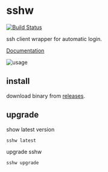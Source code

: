 # sshw

[![Build Status](https://travis-ci.org/ljun20160606/sshw.svg?branch=master)](https://travis-ci.org/ljun20160606/sshw)

ssh client wrapper for automatic login.

[Documentation](https://ljun20160606.gitbook.io/sshw)

![usage](./assets/sshw-demo.gif)

## install

download binary from [releases](http://github.com/ljun20160606/sshw/releases).

## upgrade

show latest version

```shell
sshw latest
```

upgrade sshw

```shell
sshw upgrade
```
